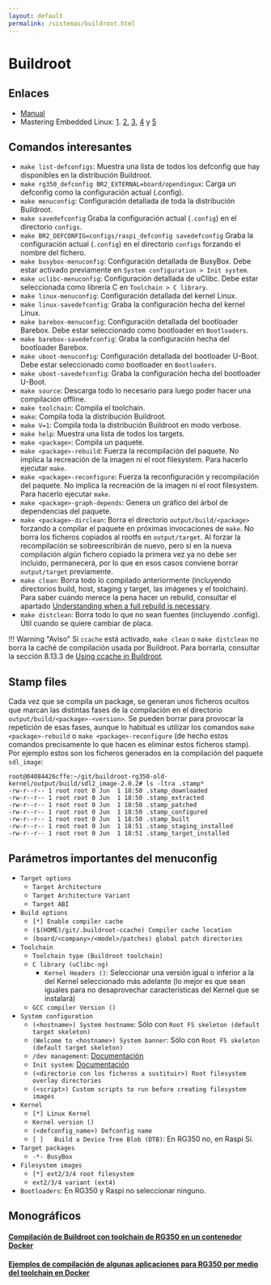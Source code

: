 ```yaml
---
layout: default
permalink: /sistemas/buildroot.html
---
```


# Buildroot

## Enlaces

* [Manual](https://buildroot.org/downloads/manual/manual.html)
* Mastering Embedded Linux: [1](https://www.thirtythreeforty.net/posts/2019/08/mastering-embedded-linux-part-1-concepts/). [2](https://www.thirtythreeforty.net/posts/2019/12/mastering-embedded-linux-part-2-hardware/), [3](https://www.thirtythreeforty.net/posts/2020/01/mastering-embedded-linux-part-3-buildroot/), [4](https://www.thirtythreeforty.net/posts/2020/03/mastering-embedded-linux-part-4-adding-features/#commento-login-box-container) y [5](https://www.thirtythreeforty.net/posts/2020/05/mastering-embedded-linux-part-5-platform-daemons/)

## Comandos interesantes

* `make list-defconfigs`: Muestra una lista de todos los defconfig que hay disponibles en la distribución Buildroot.
* `make rg350_defconfig BR2_EXTERNAL=board/opendingux`: Carga un defconfig como la configuración actual (.config).
* `make menuconfig`: Configuración detallada de toda la distribución Buildroot.
* `make savedefconfig` Graba la configuración actual (`.config`) en el directorio `configs`.
* `make BR2_DEFCONFIG=configs/raspi_defconfig savedefconfig` Graba la configuración actual (`.config`) en el directorio `configs` forzando el nombre del fichero.
* `make busybox-menuconfig`: Configuración detallada de BusyBox. Debe estar activado previamente en `System configuration > Init system`.
* `make uclibc-menuconfig`: Configuración detallada de uClibc. Debe estar seleccionada como librería C en `Toolchain > C library`.
* `make linux-menuconfig`: Configuración detallada del kernel Linux.
* `make linux-savedefconfig`: Graba la configuración hecha del kernel Linux.
* `make barebox-menuconfig`: Configuración detallada del bootloader Barebox. Debe estar seleccionado como bootloader en `Bootloaders`.
* `make barebox-savedefconfig`: Graba la configuración hecha del bootloader Barebox.
* `make uboot-menuconfig`: Configuración detallada del bootloader U-Boot. Debe estar seleccionado como bootloader en `Bootloaders`.
* `make uboot-savedefconfig`: Graba la configuración hecha del bootloader U-Boot.
* `make source`: Descarga todo lo necesario para luego poder hacer una compilación offline.
* `make toolchain`: Compila el toolchain.
* `make`: Compila toda la distribución Buildroot.
* `make V=1`: Compila toda la distribución Buildroot en modo verbose.
* `make help`: Muestra una lista de todos los targets.
* `make <package>`: Compila un paquete.
* `make <package>-rebuild`: Fuerza la recompilación del paquete. No implica la recreación de la imagen ni el root filesystem. Para hacerlo ejecutar `make`.
* `make <package>-reconfigure`: Fuerza la reconfiguración y recompilación del paquete. No implica la recreación de la imagen ni el root filesystem. Para hacerlo ejecutar `make`.
* `make <package>-graph-depends`: Genera un gráfico del árbol de dependencias del paquete.
* `make <package>-dirclean`: Borra el directorio `output/build/<package>` forzando a compilar el paquete en próximas invocaciones de `make`. No borra los ficheros copiados al rootfs en `output/target`. Al forzar la recompilación se sobreescribirán de nuevo, pero si en la nueva compilación algún fichero copiado la primera vez ya no debe ser incluido, permanecerá, por lo que en esos casos conviene borrar `output/target` previamente.
* `make clean`: Borra todo lo compilado anteriormente (incluyendo directorios build, host, staging y target, las imágenes y el toolchain). Para saber cuándo merece la pena hacer un rebuild, consultar el apartado [Understanding when a full rebuild is necessary](https://buildroot.org/downloads/manual/manual.html#full-rebuild).
* `make distclean`: Borra todo lo que no sean fuentes (incluyendo .config). Útil cuando se quiere cambiar de placa.

!!! Warning "Aviso"
    Si `ccache` está activado, `make clean` o `make distclean` no borra la caché de compilación usada por Buildroot. Para borrarla, consultar la sección 8.13.3 de [Using ccache in Buildroot](https://buildroot.org/downloads/manual/manual.html#ccache).

## Stamp files

Cada vez que se compila un package, se generan unos ficheros ocultos que marcan las distintas fases de la compilación en el directorio `output/build/<package>-<version>`. Se pueden borrar para provocar la repetición de esas fases, aunque lo habitual es utilizar los comandos `make <package>-rebuild` o `make <package>-reconfigure` (de hecho estos comandos precisamente lo que hacen es eliminar estos ficheros stamp). Por ejemplo estos son los ficheros generados en la compilación del paquete `sdl_image`:

```
root@04084426cffe:~/git/buildroot-rg350-old-kernel/output/build/sdl2_image-2.0.2# ls -ltra .stamp*
-rw-r--r-- 1 root root 0 Jun  1 18:50 .stamp_downloaded
-rw-r--r-- 1 root root 0 Jun  1 18:50 .stamp_extracted
-rw-r--r-- 1 root root 0 Jun  1 18:50 .stamp_patched
-rw-r--r-- 1 root root 0 Jun  1 18:50 .stamp_configured
-rw-r--r-- 1 root root 0 Jun  1 18:50 .stamp_built
-rw-r--r-- 1 root root 0 Jun  1 18:51 .stamp_staging_installed
-rw-r--r-- 1 root root 0 Jun  1 18:51 .stamp_target_installed
```

## Parámetros importantes del menuconfig

* `Target options`
    * `Target Architecture`
    * `Target Architecture Variant`
    * `Target ABI`
* `Build options`
    * `[*] Enable compiler cache`
    * `($(HOME)/git/.buildroot-ccache) Compiler cache location`
    * `(board/<company>/<model>/patches) global patch directories`
* `Toolchain`
    * `Toolchain type (Buildroot toolchain)`
    * `C library (uClibc-ng)`
        * `Kernel Headers ()`: Seleccionar una versión igual o inferior a la del Kernel seleccionado más adelante (lo mejor es que sean iguales para no desaprovechar características del Kernel que se instalará)
    * `GCC compiler Version ()`
* `System configuration`
    * `(<hostname>) System hostname`: Sólo con `Root FS skeleton (default target skeleton)`
    * `(Welcome to <hostname>) System banner`: Sólo con `Root FS skeleton (default target skeleton)`
    * `/dev management`: [Documentación](https://buildroot.org/downloads/manual/manual.html#_dev_management)
    * `Init system`: [Documentación](https://buildroot.org/downloads/manual/manual.html#_init_system)
    * `(<directorio con los ficheros a sustituir>) Root filesystem overlay directories`
    * `(<script>) Custom scripts to run before creating filesystem images`
* `Kernel`
    * `[*] Linux Kernel`
    * `Kernel version ()`
    * `(<defconfig_name>) Defconfig name`
    * `[ ]   Build a Device Tree Blob (DTB)`: En RG350 no, en Raspi Sí.
* `Target packages`
    * `-*- BusyBox`
* `Filesystem images`
    * `[*] ext2/3/4 root filesystem`
    * `ext2/3/4 variant (ext4)`
* `Bootloaders`: En RG350 y Raspi no seleccionar ninguno.

## Monográficos

#### [Compilación de Buildroot con toolchain de RG350 en un contenedor Docker](/2020-05-25-rg350_docker_buildroot.html)

#### [Ejemplos de compilación de algunas aplicaciones para RG350 por medio del toolchain en Docker](/2020-05-31-rg350_compile.html)
